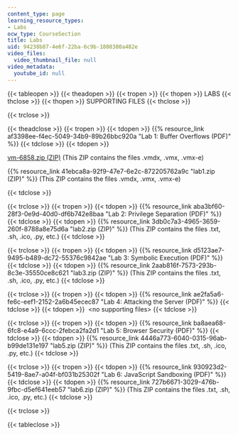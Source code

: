 ```yaml
---
content_type: page
learning_resource_types:
- Labs
ocw_type: CourseSection
title: Labs
uid: 94238b87-4e6f-22ba-6c9b-1808380a482e
video_files:
  video_thumbnail_file: null
video_metadata:
  youtube_id: null
---
```


{{< tableopen >}}
{{< theadopen >}}
{{< tropen >}}
{{< thopen >}}
LABS
{{< thclose >}}
{{< thopen >}}
SUPPORTING FILES
{{< thclose >}}

{{< trclose >}}

{{< theadclose >}}
{{< tropen >}}
{{< tdopen >}}
{{% resource_link af3398ee-f4ec-5049-34b9-89b26bbc920a "Lab 1: Buffer Overflows (PDF)" %}}
{{< tdclose >}}
{{< tdopen >}}


[vm-6858.zip (ZIP)](/ans7870/6/6.858/f14/MIT6_858F14_vm-6858.zip) (This ZIP contains the files .vmdx, .vmx, .vmx-e)

{{% resource_link 41ebca8a-92f9-47e7-6e2c-872205762a9c "lab1.zip (ZIP)" %}} (This ZIP contains the files .vmdx, .vmx, .vmx-e)


{{< tdclose >}}

{{< trclose >}}
{{< tropen >}}
{{< tdopen >}}
{{% resource_link aba3bf60-28f3-0e9d-40d0-df6b742e8baa "Lab 2: Privilege Separation (PDF)" %}}
{{< tdclose >}}
{{< tdopen >}}
{{% resource_link 3db0c7a3-4965-3659-260f-8788a8e75d6a "lab2.zip (ZIP)" %}} (This ZIP contains the files .txt, .sh, .ico, .py, etc.)
{{< tdclose >}}

{{< trclose >}}
{{< tropen >}}
{{< tdopen >}}
{{% resource_link d5123ae7-9495-b489-dc72-55376c9842ae "Lab 3: Symbolic Execution (PDF)" %}}
{{< tdclose >}}
{{< tdopen >}}
{{% resource_link 2aab816f-7573-293b-8c3e-35550ce8c621 "lab3.zip (ZIP)" %}} (This ZIP contains the files .txt, .sh, .ico, .py, etc.)
{{< tdclose >}}

{{< trclose >}}
{{< tropen >}}
{{< tdopen >}}
{{% resource_link ae2fa5a6-fe6c-eef1-2152-2a6b45ecec87 "Lab 4: Attacking the Server (PDF)" %}}
{{< tdclose >}}
{{< tdopen >}}
 \<no supporting files>
{{< tdclose >}}

{{< trclose >}}
{{< tropen >}}
{{< tdopen >}}
{{% resource_link ba8aea68-6fc8-e4a9-6ccc-2febca2fa2d1 "Lab 5: Browser Security (PDF)" %}}
{{< tdclose >}}
{{< tdopen >}}
{{% resource_link 4446a773-6040-0315-96ab-b99de131e197 "lab5.zip (ZIP)" %}} (This ZIP contains the files .txt, .sh, .ico, .py, etc.)
{{< tdclose >}}

{{< trclose >}}
{{< tropen >}}
{{< tdopen >}}
{{% resource_link 930923d2-5419-8ae7-a04f-bf031b25302f "Lab 6: JavaScript Sandboxing (PDF)" %}}
{{< tdclose >}}
{{< tdopen >}}
{{% resource_link 727b6671-3029-476b-9fbc-d5ef641eeb57 "lab6.zip (ZIP)" %}} (This ZIP contains the files .txt, .sh, .ico, .py, etc.)
{{< tdclose >}}

{{< trclose >}}

{{< tableclose >}}
